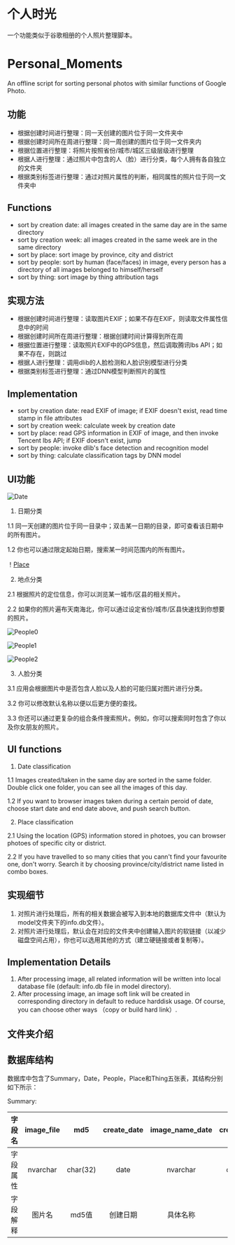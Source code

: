 # 个人时光
一个功能类似于谷歌相册的个人照片整理脚本。

# Personal_Moments
An offline script for sorting personal photos with similar functions of Google Photo.

## 功能
- 根据创建时间进行整理：同一天创建的图片位于同一文件夹中
- 根据创建时间所在周进行整理：同一周创建的图片位于同一文件夹内
- 根据位置进行整理：将照片按照省份/城市/城区三级层级进行整理
- 根据人进行整理：通过照片中包含的人（脸）进行分类，每个人拥有各自独立的文件夹
- 根据类别标签进行整理：通过对照片属性的判断，相同属性的照片位于同一文件夹中

## Functions
- sort by creation date: all images created in the same day are in the same directory
- sort by creation week: all images created in the same week are in the same directory
- sort by place: sort image by province, city and district
- sort by people: sort by human (face/faces) in image, every person has a directory of all images belonged to himself/herself
- sort by thing: sort image by thing attribution tags

## 实现方法
- 根据创建时间进行整理：读取图片EXIF；如果不存在EXIF，则读取文件属性信息中的时间
- 根据创建时间所在周进行整理：根据创建时间计算得到所在周
- 根据位置进行整理：读取照片EXIF中的GPS信息，然后调取腾讯lbs API；如果不存在，则跳过
- 根据人进行整理：调用dlib的人脸检测和人脸识别模型进行分类
- 根据类别标签进行整理：通过DNN模型判断照片的属性

## Implementation
- sort by creation date: read EXIF of image; if EXIF doesn't exist, read time stamp in file attributes
- sort by creation week: calculate week by creation date
- sort by place: read GPS information in EXIF of image, and then invoke Tencent lbs API; if EXIF doesn't exist, jump
- sort by people: invoke dlib's face detection and recognition model
- sort by thing: calculate classification tags by DNN model

## UI功能

![Date](/description/date.png)

1. 日期分类

1.1 同一天创建的图片位于同一目录中；双击某一日期的目录，即可查看该日期中的所有图片。

1.2 你也可以通过限定起始日期，搜索某一时间范围内的所有图片。

！[Place](/description/place.png)

2. 地点分类

2.1 根据照片的定位信息，你可以浏览某一城市/区县的相关照片。

2.2 如果你的照片遍布天南海北，你可以通过设定省份/城市/区县快速找到你想要的照片。

![People0](/description/people_0.png)

![People1](/description/people_1.png)

![People2](/description/people_2.png)

3. 人脸分类

3.1 应用会根据图片中是否包含人脸以及人脸的可能归属对图片进行分类。

3.2 你可以修改默认名称以便以后更方便的查找。

3.3 你还可以通过更复杂的组合条件搜索照片。例如，你可以搜索同时包含了你以及你女朋友的照片。

## UI functions
1. Date classification

1.1 Images created/taken in the same day are sorted in the same folder. Double click one folder, you can see all the images of this day.

1.2 If you want to browser images taken during a certain peroid of date, choose start date and end date above, and push search button. 

2. Place classification

2.1 Using the location (GPS) information stored in photoes, you can browser photoes of specific city or district.

2.2 If you have travelled to so many cities that you cann't find your favourite one, don't worry. Search it by choosing province/city/district name listed in combo boxes.



## 实现细节
1.  对照片进行处理后，所有的相关数据会被写入到本地的数据库文件中（默认为model文件夹下的info.db文件）。
2.  对照片进行处理后，默认会在对应的文件夹中创建输入图片的软链接（以减少磁盘空间占用），你也可以选用其他的方式（建立硬链接或者复制等）。

## Implementation Details
1.  After processing image, all related information will be written into local database file (default: info.db file in model directory).
2.  After processing image, an image soft link will be created in corresponding directory in default to reduce harddisk usage. Of course, you can choose other ways （copy or build hard link）.



## 文件夹介绍
    
## 数据库结构

数据库中包含了Summary，Date，People，Place和Thing五张表，其结构分别如下所示：

Summary:

| 字段名 | image_file | md5 | create_date | image_name_date | create_week | image_name_week |
| :--: | :--: | :-: | :-: | :-: | :-: | :-: |
| 字段属性 | nvarchar | char(32) | date | nvarchar | char(22) | nvarchar |
| 字段解释 | 图片名 | md5值 | 创建日期 | 具体名称 | 创建周 | 具体名称 |
